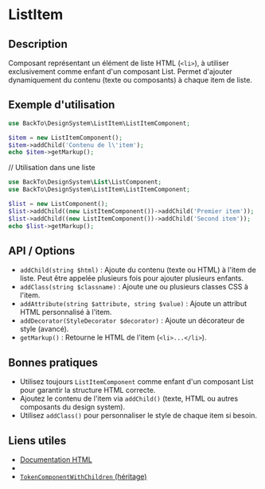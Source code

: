 # ListItem

## Description
Composant représentant un élément de liste HTML (`<li>`), à utiliser exclusivement comme enfant d'un composant List. Permet d'ajouter dynamiquement du contenu (texte ou composants) à chaque item de liste.

## Exemple d'utilisation
```php
use BackTo\DesignSystem\ListItem\ListItemComponent;

$item = new ListItemComponent();
$item->addChild('Contenu de l\'item');
echo $item->getMarkup();
```

// Utilisation dans une liste
```php
use BackTo\DesignSystem\List\ListComponent;
use BackTo\DesignSystem\ListItem\ListItemComponent;

$list = new ListComponent();
$list->addChild((new ListItemComponent())->addChild('Premier item'));
$list->addChild((new ListItemComponent())->addChild('Second item'));
echo $list->getMarkup();
```

## API / Options
- `addChild(string $html)` : Ajoute du contenu (texte ou HTML) à l'item de liste. Peut être appelée plusieurs fois pour ajouter plusieurs enfants.
- `addClass(string $classname)` : Ajoute une ou plusieurs classes CSS à l'item.
- `addAttribute(string $attribute, string $value)` : Ajoute un attribut HTML personnalisé à l'item.
- `addDecorator(StyleDecorator $decorator)` : Ajoute un décorateur de style (avancé).
- `getMarkup()` : Retourne le HTML de l'item (`<li>...</li>`).

## Bonnes pratiques
- Utilisez toujours `ListItemComponent` comme enfant d'un composant List pour garantir la structure HTML correcte.
- Ajoutez le contenu de l'item via `addChild()` (texte, HTML ou autres composants du design system).
- Utilisez `addClass()` pour personnaliser le style de chaque item si besoin.

## Liens utiles
- [Documentation HTML <li>](https://developer.mozilla.org/fr/docs/Web/HTML/Element/li)
- [`TokenComponentWithChildren` (héritage)](../TokenComponentWithChildren.php) 